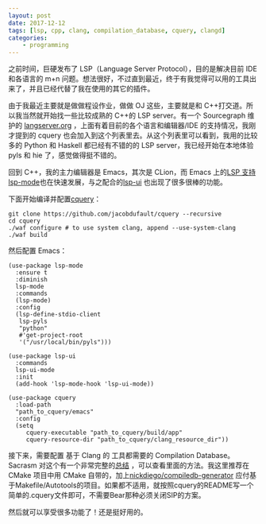 ```yaml
---
layout: post
date: 2017-12-12
tags: [lsp, cpp, clang, compilation_database, cquery, clangd]
categories:
    - programming
---
```


之前时间，巨硬发布了 LSP（Language Server Protocol），目的是解决目前 IDE 和各语言的 m+n 问题。想法很好，不过直到最近，终于有我觉得可以用的工具出来了，并且已经代替了我在使用的其它的插件。

由于我最近主要就是做做程设作业，做做 OJ 这些，主要就是和 C++打交道。所以我当然就开始找一些比较成熟的 C++的 LSP server。有一个 Sourcegraph 维护的 [langserver.org](https://langserver.org/) ，上面有着目前的各个语言和编辑器/IDE 的支持情况，我刚才提到的 cquery 也会加入到这个列表里去。从这个列表里可以看到，我用的比较多的 Python 和 Haskell 都已经有不错的的 LSP server，我已经开始在本地体验 pyls 和 hie 了，感觉做得挺不错的。

回到 C++，我的主力编辑器是 Emacs，其次是 CLion，而 Emacs 上的[LSP 支持 lsp-mode](https://github.com/emacs-lsp/lsp-mode)也在快速发展，与之配合的[lsp-ui](https://github.com/emacs-lsp/lsp-ui) 也出现了很多很棒的功能。

下面开始编译并配置[cquery](https://github.com/jacobdufault/cquery)：

``` shell
git clone https://github.com/jacobdufault/cquery --recursive
cd cquery
./waf configure # to use system clang, append --use-system-clang
./waf build
```

然后配置 Emacs：

``` elisp
(use-package lsp-mode
  :ensure t
  :diminish
  lsp-mode
  :commands
  (lsp-mode)
  :config
  (lsp-define-stdio-client
   lsp-pyls
   "python"
   #'get-project-root
   '("/usr/local/bin/pyls")))

(use-package lsp-ui
  :commands
  lsp-ui-mode
  :init
  (add-hook 'lsp-mode-hook 'lsp-ui-mode))

(use-package cquery
  :load-path
  "path_to_cquery/emacs"
  :config
  (setq
     cquery-executable "path_to_cquery/build/app"
     cquery-resource-dir "path_to_cquery/clang_resource_dir"))
```

接下来，需要配置 基于 Clang 的 工具都需要的 Compilation Database。Sacrasm 对这个有一个非常完整的[总结](https://sarcasm.github.io/notes/dev/compilation-database.html) ，可以查看里面的方法。我这里推荐在 CMake 项目中用 CMake 自带的，加上[nickdiego/compiledb-generator](https://github.com/nickdiego/compiledb-generator) 应付基于Makefile/Autotools的项目。如果都不适用，就按照cquery的README写一个简单的.cquery文件即可，不需要Bear那种必须关闭SIP的方案。

然后就可以享受很多功能了！还是挺好用的。
